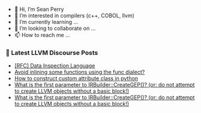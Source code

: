 - 👋 Hi, I’m Sean Perry
- 👀 I’m interested in compilers (c++, COBOL, llvm)
- 🌱 I’m currently learning ...
- 💞️ I’m looking to collaborate on ...
- 📫 How to reach me ...

<!---
s66perry/s66perry is a ✨ special ✨ repository because its `README.md` (this file) appears on your GitHub profile.
You can click the Preview link to take a look at your changes.
--->
### 📕 Latest LLVM Discourse Posts

<!-- DISCOURSE-LLVM:START -->
- [[RFC] Data Inspection Language](https://discourse.llvm.org/t/rfc-data-inspection-language/69893#post_3)
- [Avoid inlining some functions using the func dialect?](https://discourse.llvm.org/t/avoid-inlining-some-functions-using-the-func-dialect/69830#post_14)
- [How to construct custom attribute class in python](https://discourse.llvm.org/t/how-to-construct-custom-attribute-class-in-python/69911#post_1)
- [What is the first parameter to IRBuilder::CreateGEP&lpar;&rpar;? &lpar;or: do not attempt to create LLVM objects without a basic block!&rpar;](https://discourse.llvm.org/t/what-is-the-first-parameter-to-irbuilder-creategep-or-do-not-attempt-to-create-llvm-objects-without-a-basic-block/69905#post_13)
- [What is the first parameter to IRBuilder::CreateGEP&lpar;&rpar;? &lpar;or: do not attempt to create LLVM objects without a basic block!&rpar;](https://discourse.llvm.org/t/what-is-the-first-parameter-to-irbuilder-creategep-or-do-not-attempt-to-create-llvm-objects-without-a-basic-block/69905#post_12)
<!-- DISCOURSE-LLVM:END -->
